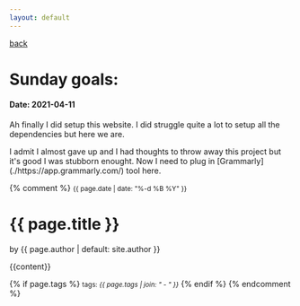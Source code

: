 ```yaml
---
layout: default
---
```

[back](./everyday-notes/full-list.md)

<h1>
Sunday goals: 
</h1>
<h4>
Date: 2021-04-11
</h4>
<p>
Ah finally I did setup this website.
I did struggle quite a lot to setup all the dependencies but here we are.
<p>

<p>
I admit I almost gave up and I had thoughts to throw away this project but it's good I was stubborn enought.
Now I need to plug in [Grammarly](./https://app.grammarly.com/) tool here.
</p>




{% comment %} <small>{{ page.date | date: "%-d %B %Y" }}</small>
<h1>{{ page.title }}</h1>

<p class="view">by {{ page.author | default: site.author }}</p>

{{content}}

{% if page.tags %}
  <small>tags: <em>{{ page.tags | join: "</em> - <em>" }}</em></small>
{% endif %} {% endcomment %}
